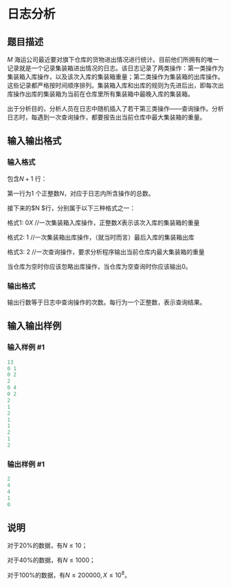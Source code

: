 # 日志分析

## 题目描述

$M$ 海运公司最近要对旗下仓库的货物进出情况进行统计。目前他们所拥有的唯一记录就是一个记录集装箱进出情况的日志。该日志记录了两类操作：第一类操作为集装箱入库操作，以及该次入库的集装箱重量；第二类操作为集装箱的出库操作。这些记录都严格按时间顺序排列。集装箱入库和出库的规则为先进后出，即每次出库操作出库的集装箱为当前在仓库里所有集装箱中最晚入库的集装箱。

出于分析目的，分析人员在日志中随机插入了若干第三类操作――查询操作。分析日志时，每遇到一次查询操作，都要报告出当前仓库中最大集装箱的重量。

## 输入输出格式

### 输入格式

包含$N+1$ 行：

第一行为$1$ 个正整数$N$，对应于日志内所含操作的总数。

接下来的$N $行，分别属于以下三种格式之一：

格式$1$: $0 X$ //一次集装箱入库操作，正整数$X$表示该次入库的集装箱的重量

格式$2$: $1$ //一次集装箱出库操作，（就当时而言）最后入库的集装箱出库

格式$3$: $2$ //一次查询操作，要求分析程序输出当前仓库内最大集装箱的重量

当仓库为空时你应该忽略出库操作，当仓库为空查询时你应该输出$0$。

### 输出格式

输出行数等于日志中查询操作的次数。每行为一个正整数，表示查询结果。

## 输入输出样例

### 输入样例 #1

```cpp
13
0 1
0 2
2
0 4
0 2
2
1
2
1
1
2
1
2
```


### 输出样例 #1

```cpp
2
4
4
1
0
```


## 说明

对于$20\%$的数据，有$N≤10$；

对于$40\%$的数据，有$N≤1000$；

对于$100\%$的数据，有$N≤200000,X≤10^8$。

